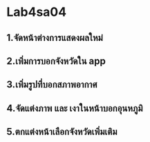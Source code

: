 # Lab4sa04
## 1.จัดหน้าต่างการแสดงผลใหม่
## 2.เพิ่มการบอกจังหวัดใน app
## 3.เพิ่มรูปที่บอกสภาพอากาศ
## 4.จัดแต่งภาพ และ เงาในหน้าบอกอุนหภูมิ
## 5.ตกแต่งหน้าเลือกจังหวัดเพิ่มเติม
